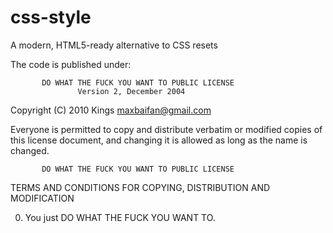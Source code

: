 css-style
=========

A modern, HTML5-ready alternative to CSS resets

The code is published under:

           DO WHAT THE FUCK YOU WANT TO PUBLIC LICENSE
                   Version 2, December 2004

Copyright (C) 2010 Kings <maxbaifan@gmail.com>

Everyone is permitted to copy and distribute verbatim or modified
copies of this license document, and changing it is allowed as long
as the name is changed.

           DO WHAT THE FUCK YOU WANT TO PUBLIC LICENSE
  TERMS AND CONDITIONS FOR COPYING, DISTRIBUTION AND MODIFICATION

 0. You just DO WHAT THE FUCK YOU WANT TO.
